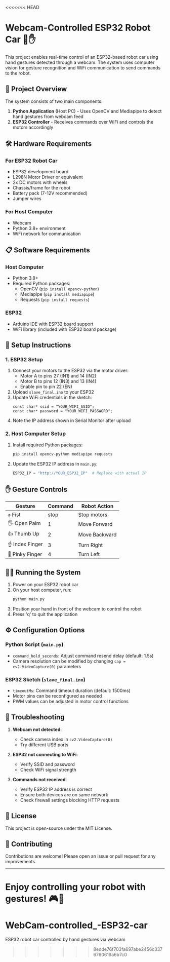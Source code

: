 <<<<<<< HEAD
# Webcam-Controlled ESP32 Robot Car 🚗✋

This project enables real-time control of an ESP32-based robot car using hand gestures detected through a webcam. The system uses computer vision for gesture recognition and WiFi communication to send commands to the robot.

## 📌 Project Overview

The system consists of two main components:

1. **Python Application** (Host PC) - Uses OpenCV and Mediapipe to detect hand gestures from webcam feed
2. **ESP32 Controller** - Receives commands over WiFi and controls the motors accordingly

## 🛠 Hardware Requirements

### For ESP32 Robot Car

- ESP32 development board
- L298N Motor Driver or equivalent
- 2x DC motors with wheels
- Chassis/frame for the robot
- Battery pack (7-12V recommended)
- Jumper wires

### For Host Computer

- Webcam
- Python 3.8+ environment
- WiFi network for communication

## 📋 Software Requirements

### Host Computer

- Python 3.8+
- Required Python packages:
  - OpenCV (`pip install opencv-python`)
  - Mediapipe (`pip install mediapipe`)
  - Requests (`pip install requests`)

### ESP32

- Arduino IDE with ESP32 board support
- WiFi library (included with ESP32 board package)

## 🚀 Setup Instructions

### 1. ESP32 Setup

1. Connect your motors to the ESP32 via the motor driver:
   - Motor A to pins 27 (IN1) and 14 (IN2)
   - Motor B to pins 12 (IN3) and 13 (IN4)
   - Enable pin to pin 22 (EN)
2. Upload `slave_final.ino` to your ESP32
3. Update WiFi credentials in the sketch:
   ```arduino
   const char* ssid = "YOUR_WIFI_SSID";
   const char* password = "YOUR_WIFI_PASSWORD";
   ```
4. Note the IP address shown in Serial Monitor after upload

### 2. Host Computer Setup

1. Install required Python packages:
   ```bash
   pip install opencv-python mediapipe requests
   ```
2. Update the ESP32 IP address in `main.py`:
   ```python
   ESP32_IP = "http://YOUR_ESP32_IP"  # Replace with actual IP
   ```

## ✋ Gesture Controls

| Gesture         | Command | Robot Action  |
| --------------- | ------- | ------------- |
| ✊ Fist         | stop    | Stop motors   |
| 🖐 Open Palm    | 1       | Move Forward  |
| 👍 Thumb Up     | 2       | Move Backward |
| ☝ Index Finger | 3       | Turn Right    |
| 🤙 Pinky Finger | 4       | Turn Left     |

## 🏃‍♂️ Running the System

1. Power on your ESP32 robot car
2. On your host computer, run:
   ```bash
   python main.py
   ```
3. Position your hand in front of the webcam to control the robot
4. Press 'q' to quit the application

## ⚙️ Configuration Options

### Python Script (`main.py`)

- `command_hold_seconds`: Adjust command resend delay (default: 1.5s)
- Camera resolution can be modified by changing `cap = cv2.VideoCapture(0)` parameters

### ESP32 Sketch (`slave_final.ino`)

- `timeoutMs`: Command timeout duration (default: 1500ms)
- Motor pins can be reconfigured as needed
- PWM values can be adjusted in motor control functions

## 🔧 Troubleshooting

1. **Webcam not detected**:

   - Check camera index in `cv2.VideoCapture(0)`
   - Try different USB ports

2. **ESP32 not connecting to WiFi**:

   - Verify SSID and password
   - Check WiFi signal strength

3. **Commands not received**:
   - Verify ESP32 IP address is correct
   - Ensure both devices are on same network
   - Check firewall settings blocking HTTP requests

## 📜 License

This project is open-source under the MIT License.

## 🤝 Contributing

Contributions are welcome! Please open an issue or pull request for any improvements.

---

Enjoy controlling your robot with gestures! 🎮🤖
=======
# WebCam-controlled_-ESP32-car
ESP32 robot car controlled by hand gestures via webcam
>>>>>>> 8edde76f703fa697abe2456c3376760619a6b7c0
